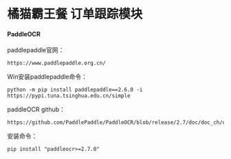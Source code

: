 # 橘猫霸王餐 订单跟踪模块

#### PaddleOCR

paddlepaddle官网：

```
https://www.paddlepaddle.org.cn/
```

Win安装paddlepaddle命令：

```
python -m pip install paddlepaddle==2.6.0 -i https://pypi.tuna.tsinghua.edu.cn/simple
```

paddleOCR github：

```
https://github.com/PaddlePaddle/PaddleOCR/blob/release/2.7/doc/doc_ch/quickstart.md#12
```

安装命令：

```
pip install "paddleocr>=2.7.0"
```

